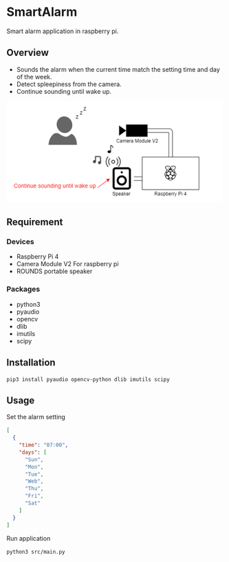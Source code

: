 # SmartAlarm
Smart alarm application in raspberry pi.

## Overview

* Sounds the alarm when the current time match the setting time and day of the week.
* Detect spleepiness from the camera.
* Continue sounding until wake up.

![Archtect](doc/SmartAlarm.png)

## Requirement

### Devices
* Raspberry Pi 4
* Camera Module V2 For raspberry pi
* ROUNDS portable speaker

### Packages
* python3
* pyaudio
* opencv
* dlib
* imutils
* scipy

## Installation

```
pip3 install pyaudio opencv-python dlib imutils scipy
```

## Usage

Set the alarm setting
```json:settings\alarmSetting.json
[
  {
    "time": "07:00",
    "days": [
      "Sun",
      "Mon",
      "Tue",
      "Web",
      "Thu",
      "Fri",
      "Sat"
    ]
  }
]
```


Run application
```
python3 src/main.py
```